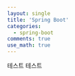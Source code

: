 ```yaml
---
layout: single
title: 'Spring Boot'
categories:
  - spring-boot
comments: true
use_math: true
---
```


테스트 테스트